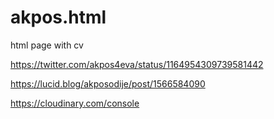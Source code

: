 # akpos.html
html page with cv

https://twitter.com/akpos4eva/status/1164954309739581442

https://lucid.blog/akposodije/post/1566584090

https://cloudinary.com/console

